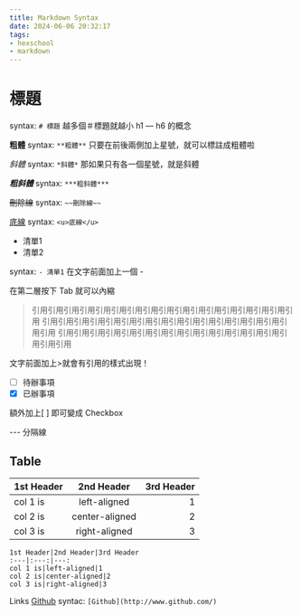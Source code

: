 ```yaml
---
title: Markdown Syntax
date: 2024-06-06 20:32:17
tags:
- hexschool
- markdown
---
```


# 標題
syntax: `# 標題`
越多個＃標題就越小  h1 — h6 的概念

**粗體**
syntax: `**粗體**`
只要在前後兩側加上星號，就可以標註成粗體啦

*斜體*
syntax: `*斜體*`
那如果只有各一個星號，就是斜體

***粗斜體***
syntax: `***粗斜體***`

~~刪除線~~
syntax: `~~刪除線~~`

<u>底線</u>
syntax: `<u>底線</u>`

- 清單1
- 清單2

syntax: `- 清單1`
在文字前面加上一個 - 

在第二層按下 Tab 就可以內縮

> 引用引用引用引用引用引用引用引用引用引用引用引用引用引用引用引用引用
> 引用引用引用引用引用引用引用引用引用引用引用引用引用引用引用引用引用
> 引用引用引用引用引用引用引用引用引用引用引用引用引用引用引用引用引用

文字前面加上>就會有引用的樣式出現！


- [ ] 待辦事項
- [x] 已辦事項

額外加上[ ] 即可變成 Checkbox

--- 分隔線


## Table

|1st Header|2nd Header|3rd Header
:---|:---:|---: 
col 1 is|left-aligned|1
col 2 is|center-aligned|2
col 3 is|right-aligned|3

```
1st Header|2nd Header|3rd Header
:---|:---:|---: 
col 1 is|left-aligned|1
col 2 is|center-aligned|2
col 3 is|right-aligned|3
```

Links
[Github](http://www.github.com/)
syntac: `[Github](http://www.github.com/)`


